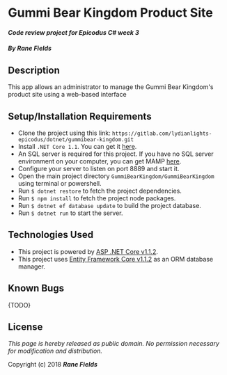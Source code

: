 # Gummi Bear Kingdom Product Site

#### _Code review project for Epicodus C# week 3_

#### _**By Rane Fields**_

## Description

This app allows an administrator to manage the Gummi Bear Kingdom's product site using a web-based interface

## Setup/Installation Requirements

* Clone the project using this link: `https://gitlab.com/lydianlights-epicodus/dotnet/gummibear-kingdom.git`
* Install `.NET Core 1.1`. You can get it  [here](https://github.com/dotnet/core/blob/master/release-notes/download-archives/1.1.4-download.md).
* An SQL server is required for this project. If you have no SQL server environment on your computer, you can get MAMP [here](https://www.mamp.info/en/downloads/).
* Configure your server to listen on port 8889 and start it.
* Open the main project directory `GummiBearKingdom/GummiBearKingdom` using terminal or powershell.
* Run `$ dotnet restore` to fetch the project dependencies.
* Run `$ npm install` to fetch the project node packages.
* Run `$ dotnet ef database update` to build the project database.
* Run `$ dotnet run` to start the server.

## Technologies Used

* This project is powered by [ASP .NET Core v1.1.2](https://docs.microsoft.com/en-us/aspnet/core/).
* This project uses [Entity Framework Core v1.1.2](https://github.com/aspnet/EntityFrameworkCore) as an ORM database manager.

## Known Bugs

{TODO}

## License

*This page is hereby released as public domain. No permission necessary for modification and distribution.*

Copyright (c) 2018 **_Rane Fields_**
